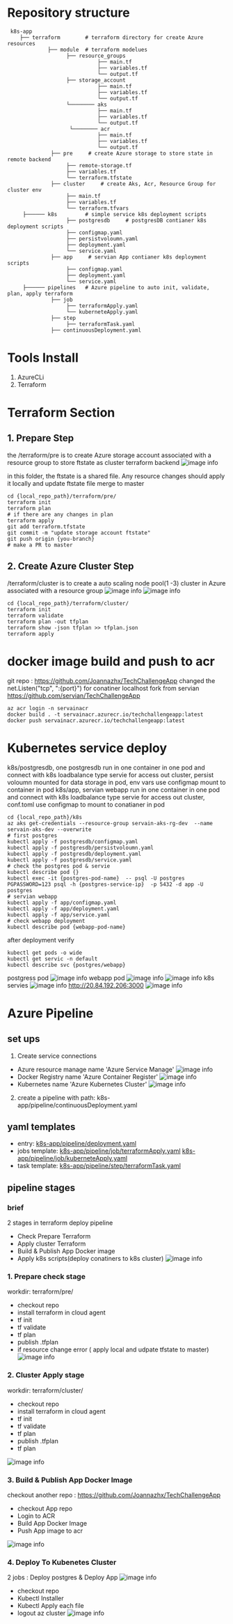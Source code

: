 # Repository structure
```
 k8s-app 
    ├── terraform        # terraform directory for create Azure resources
             ├── module  # terraform modelues
                   ├── resource_groups
                             ├── main.tf  
                             ├── variables.tf 
                             └── output.tf      
                   ├── storage_account
                             ├── main.tf  
                             ├── variables.tf 
                             └── output.tf      
                   └──────── aks 
                             ├── main.tf  
                             ├── variables.tf 
                             └── output.tf  
                    └──────── acr 
                             ├── main.tf  
                             ├── variables.tf 
                             └── output.tf 
              ├── pre     # create Azure storage to store state in remote backend 
                   ├── remote-storage.tf  
                   ├── variables.tf 
                   └── terraform.tfstate 
              ├── cluster     # create Aks, Acr, Resource Group for cluster env 
                   ├── main.tf  
                   ├── variables.tf 
                   └── terraform.tfvars 
     ├────── k8s         # simple service k8s deployment scripts 
     		       ├── postgresdb     # postgresDB contianer k8s deployment scripts
                   ├── configmap.yaml
                   ├── persistvoloumn.yaml
                   ├── deployment.yaml
                   └── service.yaml
              ├── app     # servian App contianer k8s deployment scripts
                   ├── configmap.yaml
                   ├── deployment.yaml
                   └── service.yaml
     ├────── pipelines   # Azure pipeline to auto init, validate, plan, apply terraform 
              ├── job  
                   ├── terraformApply.yaml
                   └── kuberneteApply.yaml
              ├── step  
                   ├── terraformTask.yaml
              ├── continuousDeployment.yaml
```
# Tools Install
1. AzureCLi
2. Terraform

# Terraform Section
## 1. Prepare Step
the /terraform/pre is to create Azure storage account associated with a resource group to store ftstate as cluster terraform backend
![image info](k8s-app/pics/storage_account.png)

in this folder, the ftstate is a shared file. Any resource changes should apply it locally and update ftstate file merge to master
```
cd {local_repo_path}/terraform/pre/
terraform init
terraform plan
# if there are any changes in plan
terraform apply
git add terraform.tfstate
git commit -m "update storage account ftstate"
git push origin {you-branch}
# make a PR to master
```

## 2. Create Azure Cluster Step
/terraform/cluster is to create a auto scaling node pool(1 -3) cluster in Azure associated with a resource group
![image info](k8s-app/pics/k8s_resource.png)
![image info](k8s-app/pics/acr.png)
```
cd {local_repo_path}/terraform/cluster/
terraform init
terraform validate
terraform plan -out tfplan
terraform show -json tfplan >> tfplan.json
terraform apply
```
# docker image build and push to acr
git repo : https://github.com/Joannazhx/TechChallengeApp
changed the net.Listen("tcp", ":{port}") for conatiner localhost 
fork from servian https://github.com/servian/TechChallengeApp
```
az acr login -n servainacr 
docker build . -t servainacr.azurecr.io/techchallengeapp:latest
docker push servainacr.azurecr.io/techchallengeapp:latest
```
# Kubernetes service deploy
k8s/postgresdb, one postgresdb run in one container in one pod and connect with k8s loadbalance type servie for access out cluster, persist voloumn mounted for data storage in pod, env vars use configmap mount to container in pod
k8s/app, servian webapp run in one container in one pod and connect with k8s loadbalance type servie for access out cluster, conf.toml use configmap to mount to conatianer in pod
```
cd {local_repo_path}/k8s
az aks get-credentials --resource-group servain-aks-rg-dev  --name servain-aks-dev --overwrite
# first postgres
kubectl apply -f postgresdb/configmap.yaml
kubectl apply -f postgresdb/persistvoloumn.yaml
kubectl apply -f postgresdb/deployment.yaml
kubectl apply -f postgresdb/service.yaml
# check the postgres pod & servie
kubectl describe pod {}
kubectl exec -it {postgres-pod-name}  -- psql -U postgres
PGPASSWORD=123 psql -h {postgres-service-ip}  -p 5432 -d app -U postgres
# servian webapp
kubectl apply -f app/configmap.yaml
kubectl apply -f app/deployment.yaml
kubectl apply -f app/service.yaml
# check webapp deployment
kubectl describe pod {webapp-pod-name}
```
after deployment verify
```
kubectl get pods -o wide
kubectl get servic -n default
kubectl describe svc {postgres/webapp}
```
postgress pod
![image info](k8s-app/pics/postgres_pod.png)
webapp pod
![image info](k8s-app/pics/webapp_pod_1.png)
![image info](k8s-app/pics/webapp_pod_2.png)
k8s servies
![image info](k8s-app/pics/pod_service.png)
http://20.84.192.206:3000
![image info](k8s-app/pics/webapp.png)
# Azure Pipeline
## set ups
1. Create service connections
 - Azure resource manage name 'Azure Service Manage'
  ![image info](k8s-app/pics/service_connection.png)
 - Docker Registry name 'Azure Container Register'
  ![image info](k8s-app/pics/acr_service_connection.png)
 - Kubernetes name 'Azure Kubernetes Cluster'
  ![image info](k8s-app/pics/aks_service_connection.png)
2. create a pipeline with path: k8s-app/pipeline/continuousDeployment.yaml
## yaml templates
   - entry: [k8s-app/pipeline/deployment.yaml](k8s-app/pipeline/continuousDeployment.yaml) 
   - jobs template:
      [k8s-app/pipeline/job/terraformApply.yaml](k8s-app/pipeline/job/terraformApply.yaml)
      [k8s-app/pipeline/job/kuberneteApply.yaml](k8s-app/pipeline/job/kuberneteApply.yaml)
   - task template: [k8s-app/pipeline/step/terraformTask.yaml](k8s-app/pipeline/step/terraformTask.yaml)
  
## pipeline stages
### brief
 2 stages in terraform deploy pipeline
  - Check Prepare Terraform
  - Apply cluster Terraform
  - Build & Publish App Docker image
  - Apply k8s scripts(deploy conatiners to k8s cluster)
![image info](k8s-app/pics/stages.png)
### 1. Prepare check stage
workdir: terraform/pre/
  - checkout repo
  -  install terraform in cloud agent 
  -  tf init 
  - tf validate
  - tf plan 
  -  publish .tfplan 
  -  if resource change error ( apply local and udpate tfstate to master)
![image info](k8s-app/pics/prepare_stage.png)
### 2. Cluster Apply stage
 workdir: terraform/cluster/
 - checkout repo
 - install terraform in cloud agent 
 - tf init 
 - tf validate
 - tf plan 
 - publish .tfplan 
 - tf plan 

![image info](k8s-app/pics/cluster_stage.png)
### 3. Build & Publish App Docker Image
 checkout another repo : https://github.com/Joannazhx/TechChallengeApp
 - checkout App repo
 - Login to ACR
 - Build App Docker Image 
 - Push App image to acr

![image info](k8s-app/pics/docker_stage.png)
### 4. Deploy To Kubenetes Cluster
 2 jobs : Deploy postgres & Deploy App
 ![image info](k8s-app/pics/k8s_stage_jobs.png)
 - checkout repo
 - Kubectl Installer
 - Kubectl Apply each file 
 - logout az cluster
![image info](k8s-app/pics/k8s_db.png)



